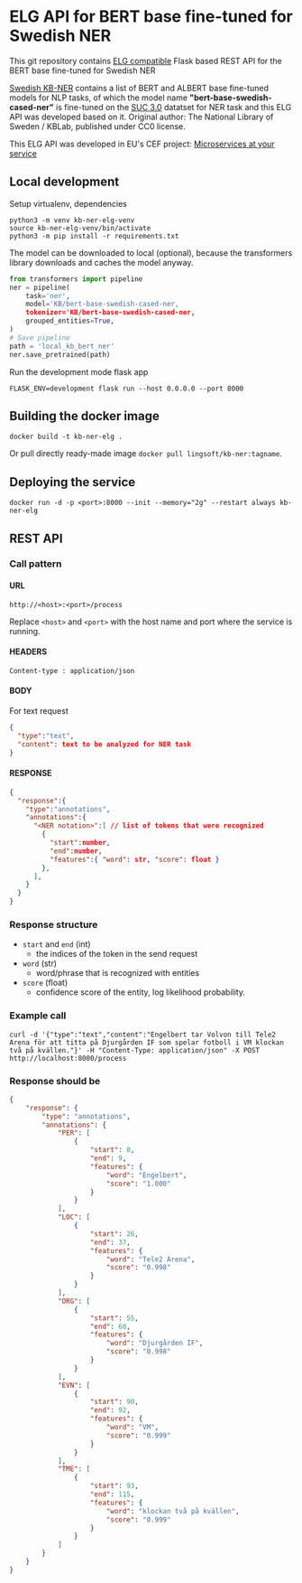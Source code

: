 # ELG API for BERT base fine-tuned for Swedish NER

This git repository contains [ELG compatible](https://european-language-grid.readthedocs.io/en/stable/all/A3_API/LTInternalAPI.html) Flask based REST API for the BERT base fine-tuned for Swedish NER

[Swedish KB-NER](https://github.com/Kungbib/swedish-bert-models) contains a list of BERT and ALBERT base fine-tuned models for NLP tasks, of which the model name **"bert-base-swedish-cased-ner"** is fine-tuned on the [SUC 3.0](https://spraakbanken.gu.se/en/resources/suc3) datatset for NER task and this ELG API was developed based on it.
Original author: The National Library of Sweden / KBLab, published under CC0 license.


This ELG API was developed in EU's CEF project: [Microservices at your service](https://www.lingsoft.fi/en/microservices-at-your-service-bridging-gap-between-nlp-research-and-industry)

## Local development

Setup virtualenv, dependencies
```
python3 -m venv kb-ner-elg-venv
source kb-ner-elg-venv/bin/activate
python3 -m pip install -r requirements.txt
```

The model can be downloaded to local (optional), because the transformers library downloads and caches the model anyway.
```python shell
from transformers import pipeline
ner = pipeline(
    task='ner',
    model='KB/bert-base-swedish-cased-ner,
    tokenizer='KB/bert-base-swedish-cased-ner,
    grouped_entities=True,
)
# Save pipeline
path = 'local_kb_bert_ner'
ner.save_pretrained(path)
```

Run the development mode flask app
```
FLASK_ENV=development flask run --host 0.0.0.0 --port 8000
```

## Building the docker image

```
docker build -t kb-ner-elg .
```


Or pull directly ready-made image `docker pull lingsoft/kb-ner:tagname`.

## Deploying the service

```
docker run -d -p <port>:8000 --init --memory="2g" --restart always kb-ner-elg
```

## REST API

### Call pattern

#### URL

```
http://<host>:<port>/process
```

Replace `<host>` and `<port>` with the host name and port where the 
service is running.

#### HEADERS

```
Content-type : application/json
```

#### BODY

For text request
```json
{
  "type":"text",
  "content": text to be analyzed for NER task
}
```
#### RESPONSE

```json
{
  "response":{
    "type":"annotations",
    "annotations":{
      "<NER notation>":[ // list of tokens that were recognized
        {
          "start":number,
          "end":number,
          "features":{ "word": str, "score": float }
        },
      ],
    }
  }
}
```

### Response structure

- `start` and `end` (int)
  - the indices of the token in the send request
- `word` (str)
  - word/phrase that is recognized with entities
- `score` (float)
  - confidence score of the entity, log likelihood probability.

### Example call

```
curl -d '{"type":"text","content":"Engelbert tar Volvon till Tele2 Arena för att titta på Djurgården IF som spelar fotboll i VM klockan två på kvällen."}' -H "Content-Type: application/json" -X POST http://localhost:8000/process
```

### Response should be

```json
{
    "response": {
        "type": "annotations",
        "annotations": {
            "PER": [
                {
                    "start": 0,
                    "end": 9,
                    "features": {
                        "word": "Engelbert",
                        "score": "1.000"
                    }
                }
            ],
            "LOC": [
                {
                    "start": 26,
                    "end": 37,
                    "features": {
                        "word": "Tele2 Arena",
                        "score": "0.998"
                    }
                }
            ],
            "ORG": [
                {
                    "start": 55,
                    "end": 68,
                    "features": {
                        "word": "Djurgården IF",
                        "score": "0.998"
                    }
                }
            ],
            "EVN": [
                {
                    "start": 90,
                    "end": 92,
                    "features": {
                        "word": "VM",
                        "score": "0.999"
                    }
                }
            ],
            "TME": [
                {
                    "start": 93,
                    "end": 115,
                    "features": {
                        "word": "klockan två på kvällen",
                        "score": "0.999"
                    }
                }
            ]
        }
    }
}
```

